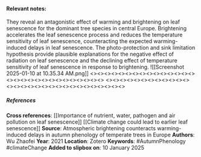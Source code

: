 #### **Relevant notes**:
They reveal an antagonistic effect of warming and brightening on leaf senescence for the dominant tree species in central Europe. Brightening accelerates the leaf senescence process and reduces the temperature sensitivity of leaf senescence, counteracting the expected warming-induced delays in leaf senescence. The photo-protection and sink limitation hypothesis provide plausible explanations for the negative effect of radiation on leaf senescence and the declining effect of temperature sensitivity of leaf senescence in response to brightening.
![[Screenshot 2025-01-10 at 10.35.34 AM.png]]
<><><><><><><><><><><><><><><><><><><><><><><><><><><><><>
<><><><><><><><><><><><><><><><><><><><><><><><><><><><><>
##### References
**Cross references**: 
[[Importance of nutrient, water, pathogen and air pollution on leaf senescence]]
[[Climate change could lead to earlier leaf senescence]]
**Source**: Atmospheric brightening counteracts warming-induced delays in autumn phenology of temperate trees in Europe
**Authors**: Wu Zhaofei
**Year**: 2021
**Location**: Zotero
**Keywords**: #AutumnPhenology #climateChange 
**Added to slipbox on**: 10 January 2025

